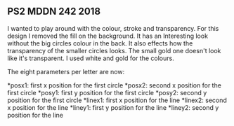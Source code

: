 ## PS2 MDDN 242 2018

I wanted to play around with the colour, stroke and transparency. For this design I removed the fill on the background. It has an Interesting look without the big circles colour in the back. It also effects how the transparency of the smaller circles looks. The small gold one doesn't look like it's transparent. I used white and gold for the colours. 

The eight parameters per letter are now:

*posx1: first x position for the first circle
*posx2: second x position for the first circle
*posy1: first y position for the first circle
*posy2: second y position for the first circle
*linex1: first x position for the line
*linex2: second x position for the line
*liney1: first y position for the line
*liney2: second y position for the line